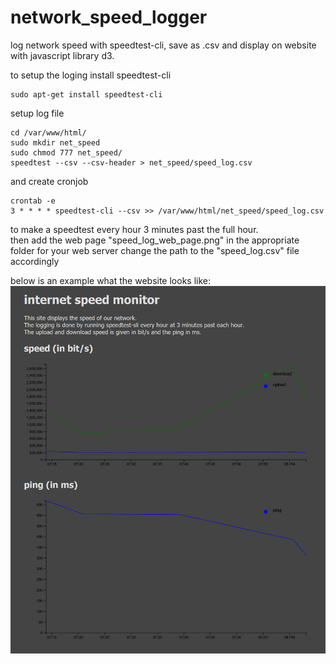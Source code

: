 # network_speed_logger
log network speed with speedtest-cli, save as .csv and display on website with javascript library d3.

to setup the loging install speedtest-cli
```
sudo apt-get install speedtest-cli
```
setup log file
```
cd /var/www/html/
sudo mkdir net_speed
sudo chmod 777 net_speed/
speedtest --csv --csv-header > net_speed/speed_log.csv
```
and create cronjob
```
crontab -e
3 * * * * speedtest-cli --csv >> /var/www/html/net_speed/speed_log.csv
```
to make a speedtest every hour 3 minutes past the full hour. \
then add the web page "speed_log_web_page.png" in the appropriate folder for your web server change the path to the "speed_log.csv" file accordingly

below is an example what the website looks like: \
<img src="speed_log_web_page.png" >

